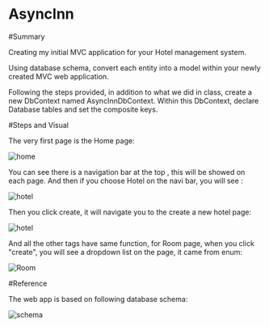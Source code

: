 # AsyncInn



#Summary

Creating my initial MVC application for your Hotel management system.

Using database schema, convert each entity into a model within your newly created MVC web application.

Following the steps provided, in addition to what we did in class, create a new DbContext named AsyncInnDbContext. Within this DbContext, declare Database tables and set the composite keys.


#Steps and Visual

The very first page is the Home page:



![home](../Assets/h.png)



You can see there is a navigation bar at the top , this will be showed on each page. 
And then if you choose Hotel on the navi bar, you will see :



![hotel](h1.png)


Then you click create, it will navigate you to the create a new hotel page:




![hotel](../Assets/h2.png)



And all the other tags have same function, for Room page, when you click "create",  you will see a dropdown list on the page, it came from enum:



![Room](..\Assets\enum.png)



#Reference

The web app is based on following database schema:


![schema](../Assets/ref.png)